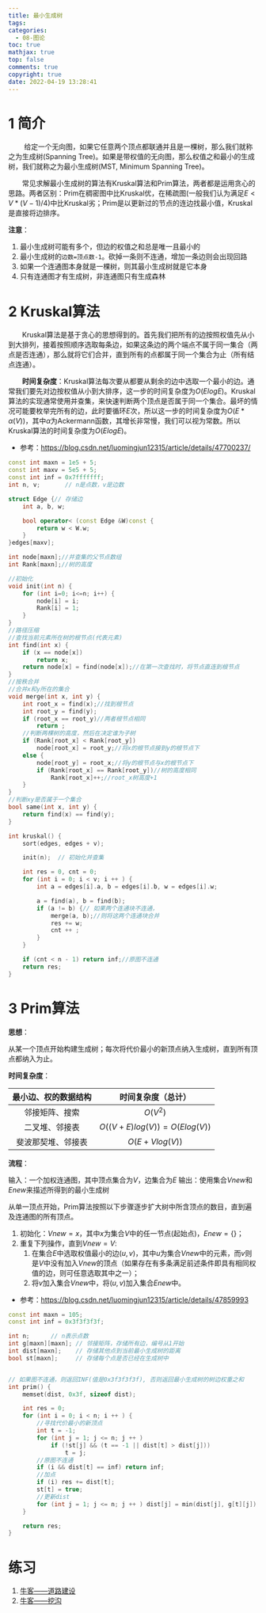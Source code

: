 ```yaml
---
title: 最小生成树
tags:
categories:
  - 08-图论
toc: true
mathjax: true
top: false
comments: true
copyright: true
date: 2022-04-19 13:28:41
---
```


# 1 简介

　　 给定一个无向图，如果它任意两个顶点都联通并且是一棵树，那么我们就称之为生成树(Spanning Tree)。如果是带权值的无向图，那么权值之和最小的生成树，我们就称之为最小生成树(MST, Minimum Spanning Tree)。

　　常见求解最小生成树的算法有Kruskal算法和Prim算法，两者都是运用贪心的思路。两者区别：Prim在稠密图中比Kruskal优，在稀疏图(一般我们认为满足$E < V*(V-1)/4$)中比Kruskal劣；Prim是以更新过的节点的连边找最小值，Kruskal是直接将边排序。

**注意**：

1. 最小生成树可能有多个，但边的权值之和总是唯一且最小的
2. 最小生成树的`边数=顶点数-1`。砍掉一条则不连通，增加一条边则会出现回路
3. 如果一个连通图本身就是一棵树，则其最小生成树就是它本身
4. 只有连通图才有生成树，非连通图只有生成森林

# 2 Kruskal算法

　　Kruskal算法是基于贪心的思想得到的。首先我们把所有的边按照权值先从小到大排列，接着按照顺序选取每条边，如果这条边的两个端点不属于同一集合（两点是否连通），那么就将它们合并，直到所有的点都属于同一个集合为止（所有结点连通）。

　　**时间复杂度**：Kruskal算法每次要从都要从剩余的边中选取一个最小的边。通常我们要先对边按权值从小到大排序，这一步的时间复杂度为$O(ElogE)$。Kruskal算法的实现通常使用并查集，来快速判断两个顶点是否属于同一个集合。最坏的情况可能要枚举完所有的边，此时要循环$E$次，所以这一步的时间复杂度为$O(E*α(V))$，其中$α$为Ackermann函数，其增长非常慢，我们可以视为常数。所以Kruskal算法的时间复杂度为$O(ElogE)$。

* 参考：https://blog.csdn.net/luomingjun12315/article/details/47700237/

```c++
const int maxn = 1e5 + 5;
const int maxv = 5e5 + 5;
const int inf = 0x7fffffff;
int n, v;       // n是点数，v是边数

struct Edge {// 存储边
    int a, b, w;

    bool operator< (const Edge &W)const {
        return w < W.w;
    }
}edges[maxv];

int node[maxn];//并查集的父节点数组
int Rank[maxn];//树的高度

//初始化
void init(int n) {
    for (int i=0; i<=n; i++) {
        node[i] = i;
        Rank[i] = 1;
    }
}
//路径压缩
//查找当前元素所在树的根节点(代表元素)
int find(int x) {
    if (x == node[x])
        return x;
    return node[x] = find(node[x]);//在第一次查找时，将节点直连到根节点
}
//按秩合并
//合并x和y所在的集合
void merge(int x, int y) {
    int root_x = find(x);//找到根节点
    int root_y = find(y);
    if (root_x == root_y)//两者根节点相同
        return ;
    //判断两棵树的高度，然后在决定谁为子树
    if (Rank[root_x] < Rank[root_y])
        node[root_x] = root_y;//将x的根节点接到y的根节点下
    else {
        node[root_y] = root_x;//将y的根节点与x的根节点下
        if (Rank[root_x] == Rank[root_y])//树的高度相同
            Rank[root_x]++;//root_x树高度+1
    }
}
//判断xy是否属于一个集合
bool same(int x, int y) {
    return find(x) == find(y);
}

int kruskal() {
    sort(edges, edges + v);

    init(n);  // 初始化并查集

    int res = 0, cnt = 0;
    for (int i = 0; i < v; i ++ ) {
        int a = edges[i].a, b = edges[i].b, w = edges[i].w;

        a = find(a), b = find(b);
        if (a != b) {// 如果两个连通块不连通，
            merge(a, b);//则将这两个连通块合并
            res += w;
            cnt ++ ;
        }
    }

    if (cnt < n - 1) return inf;//原图不连通 
    return res;
}
```

# 3 Prim算法

**思想**：

从某一个顶点开始构建生成树；每次将代价最小的新顶点纳入生成树，直到所有顶点都纳入为止。

**时间复杂度**：

| 最小边、权的数据结构 |        时间复杂度（总计）         |
| :------------------: | :-------------------------------: |
|    邻接矩阵、搜索    |             $O(V^2)$              |
|    二叉堆、邻接表    | $O((V + E) log(V)) = O(E log(V))$ |
|  斐波那契堆、邻接表  |         $O(E + V log(V))$         |

**流程**：

输入：一个加权连通图，其中顶点集合为$V$，边集合为$E$
输出：使用集合$Vnew$和$Enew$来描述所得到的最小生成树

从单一顶点开始，Prim算法按照以下步骤逐步扩大树中所含顶点的数目，直到遍及连通图的所有顶点。

1. 初始化：$Vnew = {x}$，其中$x$为集合$V$中的任一节点(起始点)，$Enew = \{\}$；
2. 重复下列操作，直到$Vnew = V$:
   1. 在集合$E$中选取权值最小的边$(u, v)$，其中$u$为集合$Vnew$中的元素，而$v$则是$V$中没有加入$Vnew$的顶点（如果存在有多条满足前述条件即具有相同权值的边，则可任意选取其中之一）；
   2. 将$v$加入集合$Vnew$中，将$(u, v)$加入集合$Enew$中。

* 参考：https://blog.csdn.net/luomingjun12315/article/details/47859993

```c++
const int maxn = 105;
const int inf = 0x3f3f3f3f;

int n;      // n表示点数
int g[maxn][maxn]; // 邻接矩阵，存储所有边，编号从1开始 
int dist[maxn];    // 存储其他点到当前最小生成树的距离
bool st[maxn];     // 存储每个点是否已经在生成树中


// 如果图不连通，则返回INF(值是0x3f3f3f3f), 否则返回最小生成树的树边权重之和
int prim() {
    memset(dist, 0x3f, sizeof dist);

    int res = 0;
    for (int i = 0; i < n; i ++ ) {
    	//寻找代价最小的新顶点 
        int t = -1;
        for (int j = 1; j <= n; j ++ )
            if (!st[j] && (t == -1 || dist[t] > dist[j]))
                t = j;
		//原图不连通 
        if (i && dist[t] == inf) return inf;
		//加点 
        if (i) res += dist[t];
        st[t] = true;
		//更新dist 
        for (int j = 1; j <= n; j ++ ) dist[j] = min(dist[j], g[t][j]);
    }

    return res;
}
```

# 练习

1. [牛客——道路建设](https://ac.nowcoder.com/acm/problem/15108)
2. [牛客——挖沟](https://ac.nowcoder.com/acm/problem/17509)
